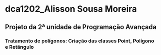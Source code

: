 # dca1202_Alisson Sousa Moreira
## Projeto da 2ª unidade de Programação Avançada
### Tratamento de polígonos: Criação das classes Point, Polígono e Retângulo
